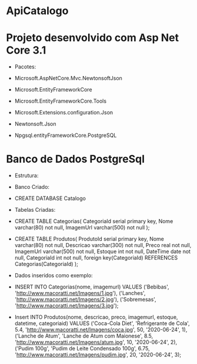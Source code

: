 # ApiCatalogo

# Projeto desenvolvido com Asp Net Core 3.1

- Pacotes:

- Microsoft.AspNetCore.Mvc.NewtonsoftJson
- Microsoft.EntityFrameworkCore
- Microsoft.EntityFrameworkCore.Tools
- Microsoft.Extensions.configuration.Json
- Newtonsoft.Json
- Npgsql.entityFrameworkCore.PostgreSQL

# Banco de Dados PostgreSql

- Estrutura:

- Banco Criado:

- CREATE DATABASE Catalogo

- Tabelas Criadas:

- CREATE TABLE Categorias(
	CategoriaId serial primary key,
   	Nome varchar(80) not null,
    ImagemUrl varchar(500) not null	
);

- CREATE TABLE Produtos(
	ProdutoId serial primary key,
   	Nome varchar(80) not null,
    Descricao varchar(300) not null,
    Preco real not null,
	ImagemUrl varchar(500) not null,
	Estoque int not null,
	DateTime date not null,
	CategoriaId  int not null,
	foreign key(CategoriaId) REFERENCES Categorias(CategoriaId)
);

- Dados inseridos como exemplo:

- INSERT INTO Categorias(nome, imagemurl)
VALUES
('Bebibas', 'http://www.macoratti.net/Imagens/1.jpg'),
('Lanches',	'http://www.macoratti.net/Imagens/2.jpg'),
('Sobremesas', 'http://www.macoratti.net/Imagens/3.jpg');

- Insert INTO Produtos(nome, descricao, preco, imagemurl, estoque, datetime, categoriaid)
VALUES
('Coca-Cola Diet', 'Refrigerante de Cola', 5.4, 'http://www.macoratti.net/Imagens/coca.jpg', 50, '2020-06-24', 	1),
('Lanche de Atum', 'Lanche de Atum com Maionese', 8.5, 'http://www.macoratti.net/Imagens/atum.jpg', 10, '2020-06-24', 2),
('Pudim 100g', 'Pudim de Leite Condensado 100g', 6.75, 'http://www.macoratti.net/Imagens/pudim.jpg', 20, '2020-06-24', 3);





